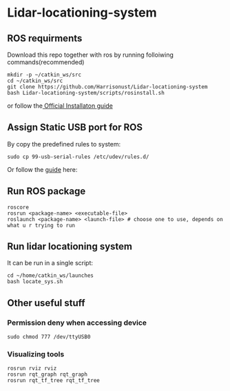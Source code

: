 # Lidar-locationing-system

## ROS requirments
Download this repo together with ros by running folloiwing commands(recommended)
```command
mkdir -p ~/catkin_ws/src
cd ~/catkin_ws/src
git clone https://github.com/Harrisonust/Lidar-locationing-system
bash Lidar-locationing-system/scripts/rosinstall.sh
```
or follow the[ Official Installaton guide](http://wiki.ros.org/melodic/Installation/Ubuntu)

## Assign Static USB port for ROS
By copy the predefined rules to system:
```command
sudo cp 99-usb-serial-rules /etc/udev/rules.d/
```
Or follow the [guide](https://msadowski.github.io/linux-static-port/) here:

## Run ROS package
```command
roscore
rosrun <package-name> <executable-file>
roslaunch <package-name> <launch-file> # choose one to use, depends on what u r trying to run
```

## Run lidar locationing system 

It can be run in a single script:
```command 
cd ~/home/catkin_ws/launches
bash locate_sys.sh
```
## Other useful stuff

### Permission deny when accessing device
```command
sudo chmod 777 /dev/ttyUSB0
```

### Visualizing tools
```command 
rosrun rviz rviz
rosrun rqt_graph rqt_graph
rosrun rqt_tf_tree rqt_tf_tree
```
